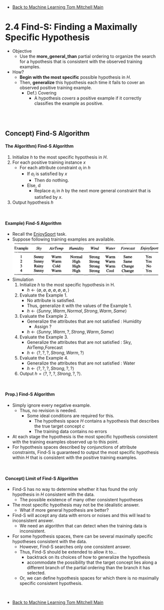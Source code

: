 * [Back to Machine Learning Tom Mitchell Main](../../main.md)

# 2.4 Find-S: Finding a Maximally Specific Hypothesis
* Objective
  * Use the **more_general_than** partial ordering to organize the search for a hypothesis that is consistent with the observed training examples.
* How?
  * **Begin with the most specific** possible hypothesis in $H$.
  * Then, **generalize** this hypothesis each time it fails to cover an observed positive training example.
    * Def.) Covering
      * A hypothesis *covers* a positive example if it correctly classifies the example as positive.

<br><br>

## Concept) Find-S Algorithm
#### The Algorithm) Find-S Algorithm
1. Initialize $h$ to the most specific hypothesis in $H$.
2. For each positive training instance $x$
   - For each attribute constraint $a_i$ in $h$
      - If $a_i$ is satisfied by $x$
         - Then do nothing.
      - Else, d
         - Replace $a_i$ in $h$ by the next more general constraint that is satisfied by $x$.
3. Output hypothesis $h$

<br>

#### Example) Find-S Algorithm
* Recall the [EnjoySport](../02/note.md#example-enjoysport) task.   
* Suppose following training examples are available.
  ![](../02/images/001.png)   
* Simulation
  1. Initialize $h$ to the most specific hypothesis in H.
     - $h \leftarrow \langle \emptyset,\emptyset,\emptyset,\emptyset,\emptyset,\emptyset, \rangle$
  2. Evaluate the Example 1.
     - No attribute is satisfied.
     - Thus, generalize it with the values of the Example 1.
     - $h \leftarrow \langle Sunny,Warm,Normal,Strong,Warm,Same \rangle$
  3. Evaluate the Example 2.
     - Generalize the attributes that are not satisfied : Humidity
       - Assign ?
     - $h \leftarrow \langle Sunny,Warm,?,Strong,Warm,Same \rangle$
  4. Evaluate the Example 3.
     - Generalize the attributes that are not satisfied : Sky, AirTemp,Forecast
     - $h \leftarrow \langle ?,?,?,Strong,Warm,? \rangle$
  5. Evaluate the Example 4.
     - Generalize the attributes that are not satisfied : Water
     - $h \leftarrow \langle ?,?,?,Strong,?,? \rangle$
  6. Output $h = \langle ?,?,?,Strong,?,? \rangle$.

<br>

#### Prop.) Find-S Algorithm
* Simply ignore every negative example.
  * Thus, no revision is needed.
    * Some ideal conditions are required for this.
      * The hypothesis space $H$ contains a hypothesis that describes the true target concept $c$ 
      * The training data contains no errors
* At each stage the hypothesis is the most specific hypothesis consistent with the training examples observed up to this point.
* For hypothesis spaces described by conjunctions of attribute constraints, Find-S is guaranteed to output the most specific hypothesis within $H$ that is consistent with the positive training examples.

<br>

#### Concept) Limit of Find-S Algorithm
- Find-S has no way to determine whether it has found the only hypothesis in $H$ consistent with the data.
  - The possible existence of many other consistent hypotheses
- The most specific hypothesis may not be the idealistic answer.
  - What if more general hypothesis are better?
- Find-S will accept any data with errors or noises and this will lead to inconsistent answer.
  - We need an algorithm that can detect when the training data is inconsistent.
- For some hypothesis spaces, there can be several maximally specific hypotheses consistent with the data.
  - However, Find-S searches only one consistent answer.
  - Thus, Find-S should be extended to allow it to...
    - backtrack on its choices of how to generalize the hypothesis
    - accommodate the possibility that the target concept lies along  a different branch of the partial ordering than the branch it has selected.
  - Or, we can define hypothesis spaces for which there is no maximally specific consistent hypothesis.





<br>

* [Back to Machine Learning Tom Mitchell Main](../../main.md)
